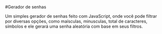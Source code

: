 #Gerador de senhas

Um simples gerador de senhas feito com JavaScript, onde você pode filtrar por diversas opções, como maísculas, minusculas, total de caracteres, símbolos e ele gerará uma senha aleatória com base em seus filtros.
